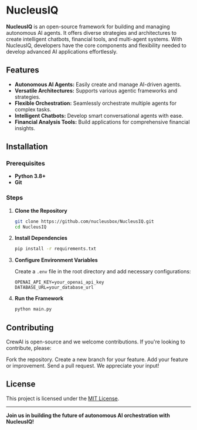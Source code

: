 # NucleusIQ

**NucleusIQ** is an open-source framework for building and managing autonomous AI agents. It offers diverse strategies and architectures to create intelligent chatbots, financial tools, and multi-agent systems. With NucleusIQ, developers have the core components and flexibility needed to develop advanced AI applications effortlessly.

## Features

- **Autonomous AI Agents:** Easily create and manage AI-driven agents.
- **Versatile Architectures:** Supports various agentic frameworks and strategies.
- **Flexible Orchestration:** Seamlessly orchestrate multiple agents for complex tasks.
- **Intelligent Chatbots:** Develop smart conversational agents with ease.
- **Financial Analysis Tools:** Build applications for comprehensive financial insights.

## Installation

### Prerequisites

- **Python 3.8+**
- **Git**

### Steps

1. **Clone the Repository**

    ```bash
    git clone https://github.com/nucleusbox/NucleusIQ.git
    cd NucleusIQ
    ```

2. **Install Dependencies**

    ```bash
    pip install -r requirements.txt
    ```

3. **Configure Environment Variables**

    Create a `.env` file in the root directory and add necessary configurations:

    ```env
    OPENAI_API_KEY=your_openai_api_key
    DATABASE_URL=your_database_url
    ```

4. **Run the Framework**

    ```bash
    python main.py
    ```

## Contributing

CrewAI is open-source and we welcome contributions. If you're looking to contribute, please:

Fork the repository.
Create a new branch for your feature.
Add your feature or improvement.
Send a pull request.
We appreciate your input!

## License

This project is licensed under the [MIT License](LICENSE).

---

**Join us in building the future of autonomous AI orchestration with NucleusIQ!**
